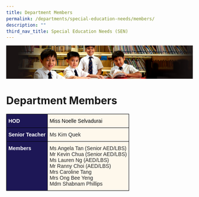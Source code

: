 ```yaml
---
title: Department Members
permalink: /departments/special-education-needs/members/
description: ""
third_nav_title: Special Education Needs (SEN)
---
```

![](/images/Sub-banner1.jpg)

Department Members
==================

<style type="text/css">
.tg  {border-collapse:collapse;border-spacing:0;}
.tg td{border-color:black;border-style:solid;border-width:1px;font-family:Arial, sans-serif;font-size:14px;
  overflow:hidden;padding:10px 5px;word-break:normal;}
.tg th{border-color:black;border-style:solid;border-width:1px;font-family:Arial, sans-serif;font-size:14px;
  font-weight:normal;overflow:hidden;padding:10px 5px;word-break:normal;}
.tg .tg-hkt7{background-color:#1D1756;color:#FFF;font-weight:bold;text-align:left;vertical-align:middle}
.tg .tg-inqa{background-color:#FEF8EC;color:#232323;text-align:left;vertical-align:top}
.tg .tg-4mqj{background-color:#1D1756;color:#FFF;font-weight:bold;text-align:left;vertical-align:top}
</style>
<table class="tg">
<thead>
  <tr>
    <th class="tg-hkt7"><span style="color:#FFF;background-color:#1D1756">HOD</span></th>
    <th class="tg-inqa"><span style="color:#000;background-color:transparent">Miss Noelle Selvadurai</span></th>
   </tr>
</thead>
<tbody>
  <tr>
    <td class="tg-4mqj"><span style="color:#FFF;background-color:#1D1756">Senior Teacher </span></td>
    <td class="tg-inqa"><span style="background-color:transparent">Ms Kim Quek</span>
	</td></tr>

</tbody><tbody>
  <tr>
    <td class="tg-4mqj"><span style="color:#FFF;background-color:#1D1756">Members </span></td>
    <td class="tg-inqa"><span style="background-color:transparent">Ms Angela Tan (Senior AED/LBS)</span><br><span style="background-color:transparent">Mr Kevin Chua (Senior AED/LBS)</span><br><span style="background-color:transparent"> </span>Ms Lauren Ng (AED/LBS)<br><span style="background-color:transparent">Mr Ranny Choi (AED/LBS) </span><br><span style="background-color:transparent">Mrs Caroline Tang </span><br><span style="background-color:transparent">Mrs Ong Bee Yeng </span><br><span style="background-color:transparent">Mdm Shabnam Phillips </span></td>
  </tr>
</tbody>
</table>